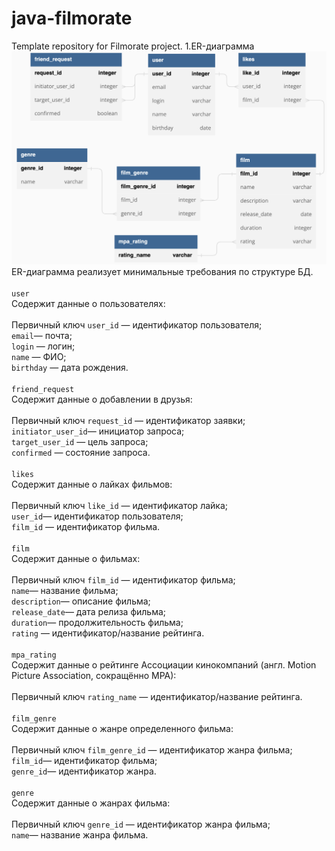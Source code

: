 # java-filmorate
Template repository for Filmorate project.
1.ER-диаграмма![ER-диаграмма приложения Filmorate](ER_Filmorate.png)
ER-диаграмма реализует минимальные требования по структуре БД. <br />
<br />
`user`<br />
Содержит данные о пользователях:<br />
<br />
Первичный ключ `user_id` — идентификатор пользователя;<br />
`email`— почта;<br />
`login` — логин;<br />
`name` — ФИО;<br />
`birthday` — дата рождения.<br />
<br />
`friend_request`<br />
Содержит данные о добавлении в друзья:<br />
<br />
Первичный ключ `request_id` — идентификатор заявки;<br />
`initiator_user_id`— инициатор запроса;<br />
`target_user_id` — цель запроса;<br />
`confirmed` — состояние запроса.<br />
<br />
`likes`<br />
Содержит данные о лайках фильмов:<br />
<br />
Первичный ключ `like_id` — идентификатор лайка;<br />
`user_id`— идентификатор пользователя;<br />
`film_id` — идентификатор фильма.<br />
<br />
`film`<br />
Содержит данные о фильмах:<br />
<br />
Первичный ключ `film_id` — идентификатор фильма;<br />
`name`— название фильма;<br />
`description`— описание фильма;<br />
`release_date`— дата релиза фильма;<br />
`duration`— продолжительность фильма;<br />
`rating` — идентификатор/название рейтинга.<br />
<br />
`mpa_rating`<br />
Содержит данные о рейтинге Ассоциации кинокомпаний (англ. Motion Picture Association, сокращённо МРА):<br />
<br />
Первичный ключ `rating_name` — идентификатор/название рейтинга.<br />
<br />
`film_genre`<br />
Содержит данные о жанре определенного фильма:<br />
<br />
Первичный ключ `film_genre_id` — идентификатор жанра фильма;<br />
`film_id`— идентификатор фильма;<br />
`genre_id`— идентификатор жанра.<br />
<br />
`genre`<br />
Содержит данные о жанрах фильма:<br />
<br />
Первичный ключ `genre_id` — идентификатор жанра фильма;<br />
`name`— название жанра фильма.<br />

